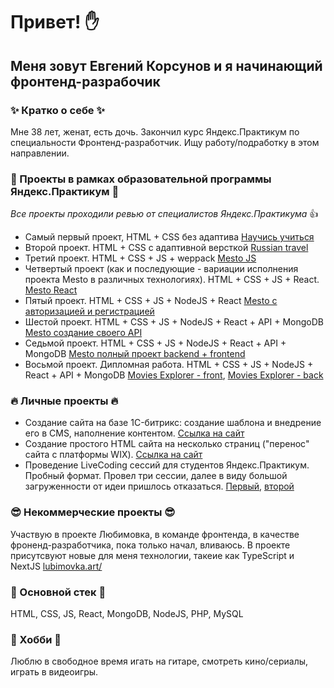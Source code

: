 # Привет! ✋

## Меня зовут Евгений Корсунов и я начинающий фронтенд-разрабочик

### ✨ Кратко о себе ✨
Мне 38 лет, женат, есть дочь. Закончил курс Яндекс.Практикум по специальности Фронтенд-разработчик. Ищу работу/подработку в этом направлении.

### 🌱 Проекты в рамках образовательной программы Яндекс.Практикум 🌱

*Все проекты проходили ревью от специалистов Яндекс.Практикума* 👍

- Самый первый проект, HTML + CSS без адаптива [Научись учиться](https://github.com/SilentVampR/how-to-learn)
- Второй проект. HTML + CSS с адаптивной версткой [Russian travel](https://github.com/SilentVampR/russian-travel)
- Третий проект. HTML + CSS + JS + weppack [Mesto JS](https://github.com/SilentVampR/mesto)
- Четвертый проект (как и последующие - вариации исполнения проекта Mesto в различных технологиях). HTML + CSS + JS + React. [Mesto React](https://github.com/SilentVampR/mesto-react)
- Пятый проект. HTML + CSS + JS + NodeJS + React [Mesto с авторизацией и регистрацией](https://github.com/SilentVampR/react-mesto-auth)
- Шестой проект. HTML + CSS + JS + NodeJS + React + API + MongoDB [Mesto создание своего API](https://github.com/SilentVampR/express-mesto)
- Седьмой проект. HTML + CSS + JS + NodeJS + React + API + MongoDB [Mesto полный проект backend + frontend](https://github.com/SilentVampR/react-mesto-api-full)
- Восьмой проект. Дипломная работа. HTML + CSS + JS + NodeJS + React + API + MongoDB [Movies Explorer - front](https://github.com/SilentVampR/movies-explorer-frontend), [Movies Explorer - back](https://github.com/SilentVampR/movies-explorer-api)

### 🔥 Личные проекты 🔥

- Создание сайта на базе 1C-битрикс: создание шаблона и внедрение его в CMS, наполнение контентом. [Ссылка на сайт](https://beyosa.kz)
- Создание простого HTML сайта на несколько страниц ("перенос" сайта с платформы WIX). [Ссылка на сайт](https://коврик-ру.рф)
- Проведение LiveCoding сессий для студентов Яндекс.Практикум. Пробный формат. Провел три сессии, далее в виду большой загруженности от идеи пришлось отказаться. [Первый](https://github.com/SilentVampR/LiveCoding_03_04), [второй](https://github.com/SilentVampR/live-01-05)

### 😎 Некоммерческие проекты 😎

Участвую в проекте Любимовка, в команде фронтенда, в качестве фроненд-разработчика, пока только начал, вливаюсь. В проекте присутсвуют новые для меня технологии, такеие как TypeScript и NextJS [lubimovka.art/](https://lubimovka.art/)

### 📖 Основной стек 📖

HTML, CSS, JS, React, MongoDB, NodeJS, PHP, MySQL

### 🎸 Хобби 🎸

Люблю в свободное время игать на гитаре, смотреть кино/сериалы, играть в видеоигры.
